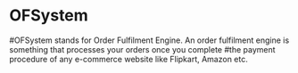 # OFSystem
#OFSystem stands for Order Fulfilment Engine. An order fulfilment engine is something that processes your orders once you complete #the payment procedure of any e-commerce website like Flipkart, Amazon etc. 
